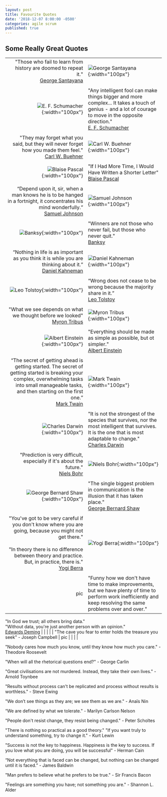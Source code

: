 ```yaml
---
layout: post
title: Favourite Quotes
date: '2018-12-07 8:00:00 -0500'
categories: agile scrum
published: true
---
```

## Some Really Great Quotes

|   |   |
| -------------: | :------------- |
| "Those who fail to learn from history are doomed to repeat it."<br>[George Santayana](https://en.wikipedia.org/wiki/George_Santayana)  | ![George Santayana]({{site.baseurl}}/assets/george_santayana.jpg){:width="100px"} |
| | |
| ![E. F. Schumacher]({{site.baseurl}}/assets/schumacher.jpg){:width="100px"} | "Any intelligent fool can make things bigger and more complex... It takes a touch of genius - and a lot of courage to move in the opposite direction."<br>[E. F. Schumacher](https://en.wikipedia.org/wiki/E._F._Schumacher)  |
| | |
| "They may forget what you said, but they will never forget how you made them feel."<br>[Carl W. Buehner](https://en.wikipedia.org/wiki/Carl_W._Buehner) | ![Carl W. Buehner]({{site.baseurl}}/assets/buehner.jpg){:width="100px"}  |
| | |
| ![Blaise Pascal]({{site.baseurl}}/assets/blaise_pascal.jpg){:width="100px"} | "If I Had More Time, I Would Have Written a Shorter Letter"<br>[Blaise Pascal](https://en.wikipedia.org/wiki/Blaise_Pascal) |
| | |
| “Depend upon it, sir, when a man knows he is to be hanged in a fortnight, it concentrates his mind wonderfully.”<br>[Samuel Johnson](https://en.wikipedia.org/wiki/Samuel_Johnson) | ![Samuel Johnson]({{site.baseurl}}/assets/samuel_johnson.jpg){:width="100px"} |
| | |
| ![Banksy]({{site.baseurl}}/assets/banksy.jpg){:width="100px"} | "Winners are not those who never fail, but those who never quit."<br>[Banksy](https://en.wikipedia.org/wiki/Banksy) |
| | |
| “Nothing in life is as important as you think it is while you are thinking about it.”<br>[Daniel Kahneman](https://en.wikipedia.org/wiki/Daniel_Kahneman) | ![Daniel Kahneman]({{site.baseurl}}/assets/daniel_kahneman.jpg){:width="100px"} |
| | |
| ![Leo Tolstoy]({{site.baseurl}}/assets/leo_tolstoy.jpg){:width="100px"} | “Wrong does not cease to be wrong because the majority share in it.”<br>[Leo Tolstoy](https://en.wikipedia.org/wiki/Leo_Tolstoy) |
| | |
| "What we see depends on what we thought before we looked"<br>[Myron Tribus](https://en.wikipedia.org/wiki/Myron_Tribus) | ![Myron Tribus]({{site.baseurl}}/assets/myron_tribus.jpg){:width="100px"} |
| | |
| ![Albert Einstein]({{site.baseurl}}/assets/einstein.jpg){:width="100px"} | "Everything should be made as simple as possible, but ot simpler."<br>[Albert Einstein](https://en.wikipedia.org/wiki/Albert_Einstein) |
| | |
| “The secret of getting ahead is getting started. The secret of getting started is breaking your complex, overwhelming tasks into small manageable tasks, and then starting on the first one.”<br>[Mark Twain](https://en.wikipedia.org/wiki/Mark_Twain) | ![Mark Twain]({{site.baseurl}}/assets/Mark_Twain.jpg){:width="100px"} |
| | |
| ![Charles Darwin]({{site.baseurl}}/assets/charles_darwin.jpg){:width="100px"} | "It is not the strongest of the species that survives, nor the most intelligent that survives. It is the one that is most adaptable to change."<br>[Charles Darwin](https://quoteinvestigator.com/2014/05/04/adapt/) |
| | |
| "Prediction is very difficult, especially if it's about the future."<br>[Niels Bohr](https://www.brainyquote.com/quotes/niels_bohr_130288) | ![Niels Bohr]({{site.baseurl}}/assets/niels_bohr.jpg){:width="100px"} |
| | |
| ![George Bernard Shaw]({{site.baseurl}}/assets/george_bernard_shaw.jpg){:width="100px"} | "The single biggest problem in communication is the illusion that it has taken place."<br>[George Bernard Shaw](https://en.wikipedia.org/wiki/George_Bernard_Shaw) |
| | |
| "You've got to be very careful if you don't know where you are going, because you might not get there."<br><br>"In theory there is no difference between theory and practice. But, in practice, there is."<br>[Yogi Berra](https://en.wikipedia.org/wiki/Yogi_Berra) | ![Yogi Berra]({{site.baseurl}}/assets/yogi_berra.png){:width="100px"} |
| | |
| pic | "Funny how we don't have time to make improvements, but we have plenty of time to perform work inefficiently and keep resolving the same problems over and over."<br>
"In God we trust; all others bring data."<br>
"Without data, you're just another person with an opinion."<br>[Edwards Deming](https://en.m.wikipedia.org/wiki/W._Edwards_Deming) |
| | |
| "The cave you fear to enter holds the treasure you seek" - Joseph Campbell | pic |
| | |

"Nobody cares how much you know, until they know how much you care." - Theodore Roosevelt

"When will all the rhetorical questions end?" - George Carlin

"Great civilisations are not murdered. Instead, they take their own lives." - Arnold Toynbee

"Results without process can't be replicated and process without results is worthless." - Steve Ewing

"We don’t see things as they are; we see them as we are." - Anaïs Nin

“We are defined by what we tolerate." - Marilyn Carlson Nelson

"People don't resist change, they resist being changed." - Peter Scholtes

"There is nothing so practical as a good theory."
"If you want truly to understand something, try to change it." - Kurt Lewin

"Success is not the key to happiness.  Happiness is the key to success.  If you love what you are doing, you will be successful" - Herman Cain

“Not everything that is faced can be changed, but nothing can be changed until it is faced.” - James Baldwin

"Man prefers to believe what he prefers to be true." - Sir Francis Bacon

"Feelings are something you have; not something you are." - Shannon L. Alder
